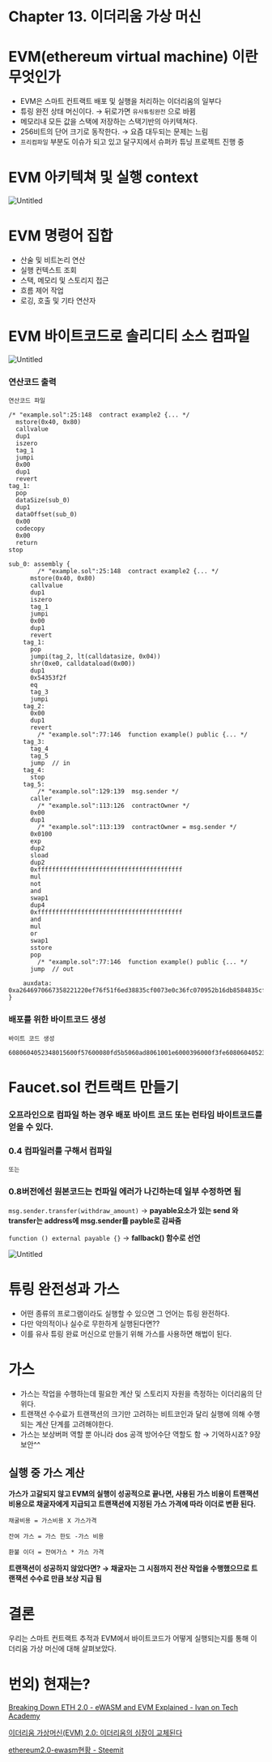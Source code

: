 # Chapter 13. 이더리움 가상 머신

# EVM(ethereum virtual machine) 이란 무엇인가

- EVM은 스마트 컨트랙트 배포 및 실행을 처리하는 이더리움의 일부다
- 튜링 완전 상태 머신이다.  → 뒤로가면 `유사튜링완전` 으로 바뀜
- 메모리내 모든 값을 스택에 저장하는 스택기반의 아키텍쳐다.
- 256비트의 단어 크기로 동작한다.  → 요즘 대두되는 문제는 느림
- `프리컴파일` 부분도 이슈가 되고 있고 달구지에서 슈퍼카 튜닝 프로젝트 진행 중


# EVM 아키텍쳐 및 실행 context

![Untitled](./image/Chapter13/Untitled.png)


# EVM 명령어 집합

- 산술 및 비트논리 연산
- 실행 컨텍스트 조회
- 스택, 메모리 및 스토리지 접근
- 흐름 제어 작업
- 로깅, 호출 및 기타 연산자


# EVM 바이트코드로 솔리디티 소스 컴파일

![Untitled](./image/Chapter13/Untitled%201.png)

### 연산코드 출력

`연산코드 파일`

```wasm
/* "example.sol":25:148  contract example2 {... */
  mstore(0x40, 0x80)
  callvalue
  dup1
  iszero
  tag_1
  jumpi
  0x00
  dup1
  revert
tag_1:
  pop
  dataSize(sub_0)
  dup1
  dataOffset(sub_0)
  0x00
  codecopy
  0x00
  return
stop

sub_0: assembly {
        /* "example.sol":25:148  contract example2 {... */
      mstore(0x40, 0x80)
      callvalue
      dup1
      iszero
      tag_1
      jumpi
      0x00
      dup1
      revert
    tag_1:
      pop
      jumpi(tag_2, lt(calldatasize, 0x04))
      shr(0xe0, calldataload(0x00))
      dup1
      0x54353f2f
      eq
      tag_3
      jumpi
    tag_2:
      0x00
      dup1
      revert
        /* "example.sol":77:146  function example() public {... */
    tag_3:
      tag_4
      tag_5
      jump	// in
    tag_4:
      stop
    tag_5:
        /* "example.sol":129:139  msg.sender */
      caller
        /* "example.sol":113:126  contractOwner */
      0x00
      dup1
        /* "example.sol":113:139  contractOwner = msg.sender */
      0x0100
      exp
      dup2
      sload
      dup2
      0xffffffffffffffffffffffffffffffffffffffff
      mul
      not
      and
      swap1
      dup4
      0xffffffffffffffffffffffffffffffffffffffff
      and
      mul
      or
      swap1
      sstore
      pop
        /* "example.sol":77:146  function example() public {... */
      jump	// out

    auxdata: 0xa2646970667358221220ef76f51f6ed38835cf0073e0c36fc070952b16db8584835cf59bd0b1e7461c4264736f6c63430008060033
}
```

### 배포를 위한 바이트코드 생성

`바이트 코드 생성`

```wasm
6080604052348015600f57600080fd5b5060ad8061001e6000396000f3fe6080604052348015600f57600080fd5b506004361060285760003560e01c806354353f2f14602d575b600080fd5b60336035565b005b336000806101000a81548173ffffffffffffffffffffffffffffffffffffffff021916908373ffffffffffffffffffffffffffffffffffffffff16021790555056fea2646970667358221220ef76f51f6ed38835cf0073e0c36fc070952b16db8584835cf59bd0b1e7461c4264736f6c63430008060033
```


# Faucet.sol 컨트랙트 만들기

### 오프라인으로 컴파일 하는 경우 배포 바이트 코드 또는 런타임 바이트코드를 얻을 수 있다.

### 0.4 컴파일러를 구해서 컴파일

`또는`

### 0.8버전에선 원본코드는 컨파일 에러가 나긴하는데 일부 수정하면 됨

`msg.sender.transfer(withdraw_amount)` → **payable요소가 있는 send 와 transfer는 address에 msg.sender를 payble로 감싸줌**

`function () external payable {}` →  **fallback() 함수로 선언**

![Untitled](./image/Chapter13/Untitled%202.png)


# 튜링 완전성과 가스

- 어떤 종류의 프로그램이라도 실행할 수 있으면 그 언어는 튜링 완전하다.
- 다만 악의적이나 실수로 무한하게 실행된다면??
- 이를 유사 튜링 완료 머신으로 만들기 위해 가스를 사용하면 해법이 된다.


# 가스

- 가스는 작업을 수행하는데 필요한 계산 및 스토리지 자원을 측정하는 이더리움의 단위다.
- 트랜잭션 수수료가 트랜잭션의 크기만 고려하는 비트코인과 달리 실행에 의해 수행되는 계산 단계를 고려해야한다.
- 가스는 보상버퍼 역할 뿐 아니라 dos 공객 방어수단 역할도 함 → 기억하시죠? 9장 보안^^


## 실행 중 가스 계산

**가스가 고갈되지 않고 EVM의 실행이 성공적으로 끝나면, 사용된 가스 비용이 트랜잭션 비용으로 채굴자에게 지급되고 트랜잭션에 지정된 가스 가격에 따라 이더로 변환 된다.**

`채굴비용 = 가스비용 X 가스가격`

`잔여 가스 = 가스 한도 -가스 비용`

`환불 이더 = 잔여가스 * 가스 가격`

**트랜잭션이 성공하지 않았다면? → 채굴자는 그 시점까지 전산 작업을 수행했으므로 트랜잭션 수수료 만큼 보상 지급 됨**


# 결론

우리는 스마트 컨트랙트 추적과 EVM에서 바이트코드가 어떻게 실행되는지를 통해 이더리움 가상 머신에 대해 살펴보았다.


# 번외) 현재는?

[Breaking Down ETH 2.0 - eWASM and EVM Explained - Ivan on Tech Academy](https://academy.ivanontech.com/blog/breaking-down-eth-2-0-ewasm-and-evm-explained)

[이더리움 가상머신(EVM) 2.0: 이더리움의 심장이 교체된다](https://www.coindeskkorea.com/news/articleView.html?idxno=28961)

[ethereum2.0-ewasm현황 - Steemit](https://steemit.com/ethereum/@sigmoid/ethereum2-0-ewasm)